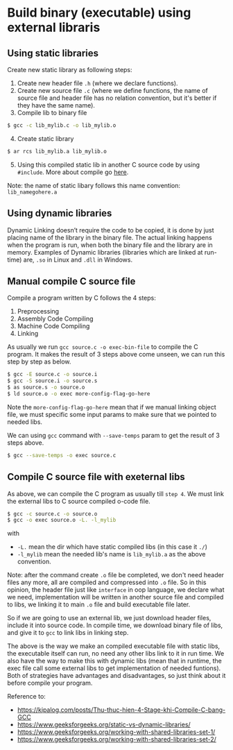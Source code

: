 # Build binary (executable) using external libraris

## Using static libraries

Create new static library as following steps:

1. Create new header file `.h` (where we declare functions).
2. Create new source file `.c` (where we define functions, the name of source file and header file has no relation convention, but it's better if they have the same name).
3. Compile lib to binary file
```bash
$ gcc -c lib_mylib.c -o lib_mylib.o
```
4. Create static library
```bash
$ ar rcs lib_mylib.a lib_mylib.o 
```
5. Using this compiled static lib in another C source code by using `#include`. More about compile go [here](#manual-compile-c-source-file).

Note: the name of static libary follows this name convention: `lib_namegohere.a`

## Using dynamic libraries

Dynamic Linking doesn’t require the code to be copied, it is done by just placing name of the library in the binary file. The actual linking happens when the program is run, when both the binary file and the library are in memory. Examples of Dynamic libraries (libraries which are linked at run-time) are, `.so` in Linux and `.dll` in Windows.

## Manual compile C source file

Compile a program written by C follows the 4 steps:

1. Preprocessing
2. Assembly Code Compiling
3. Machine Code Compiling
4. Linking

As usually we run `gcc source.c -o exec-bin-file` to compile the C program. It makes the result of 3 steps above come unseen, we can run this step by step as below.

```bash
$ gcc -E source.c -o source.i
$ gcc -S source.i -o source.s
$ as source.s -o source.o
$ ld source.o -o exec more-config-flag-go-here
```

Note the `more-config-flag-go-here` mean that if we manual linking object file, we must specific some input params to make sure that we pointed to needed libs.

We can using `gcc` command with `--save-temps` param to get the result of 3 steps above.

```bash
$ gcc --save-temps -o exec source.c
```

## Compile C source file with exeternal libs

As above, we can compile the C program as usually till `step 4`. We must link the external libs to C source compiled o-code file.

```bash
$ gcc -c source.c -o source.o
$ gcc -o exec source.o -L. -l_mylib
```

with
- `-L.` mean the dir which have static compiled libs (in this case it `./`)
- `-l_mylib` mean the needed lib's name is `lib_mylib.a` as the above convention.

Note: after the command create `.o` file be completed, we don't need header files any more, all are compiled and compressed into `.o` file. So in this opinion, the header file just like `interface` in oop language, we declare what we need, implementation will be written in another source file and compiled to libs, we linking it to main `.o` file and build executable file later.

So if we are going to use an external lib, we just download header files, include it into source code. In compile time, we download binary file of libs, and give it to `gcc` to link libs in linking step.

The above is the way we make an compiled executable file with static libs, the executable itself can run, no need any other libs link to it in run time. We also have the way to make this with dynamic libs (mean that in runtime, the exec file call some external libs to get implementation of needed funtions). Both of strategies have advantages and disadvantages, so just think about it before compile your program.

Reference to:
- https://kipalog.com/posts/Thu-thuc-hien-4-Stage-khi-Compile-C-bang-GCC
- https://www.geeksforgeeks.org/static-vs-dynamic-libraries/
- https://www.geeksforgeeks.org/working-with-shared-libraries-set-1/
- https://www.geeksforgeeks.org/working-with-shared-libraries-set-2/